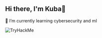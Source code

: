 ## Hi there, I'm Kuba👋

<!--
**jakubbiadun/jakubbiadun** is a ✨ _special_ ✨ repository because its `README.md` (this file) appears on your GitHub profile.

Here are some ideas to get you started:

- 🔭 I’m currently working on ...
- 🌱 I’m currently learning ...
- 👯 I’m looking to collaborate on ...
- 🤔 I’m looking for help with ...
- 💬 Ask me about ...
- 📫 How to reach me: ...
- 😄 Pronouns: ...
- ⚡ Fun fact: ...
-->
🌱 I’m currently learning cybersecurity and ml

<img src="https://tryhackme-badges.s3.amazonaws.com/jakub.biadun.png" alt="TryHackMe">
